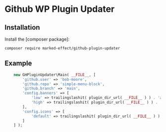 # Github WP Plugin Updater



## Installation

Install the [composer package]:

    composer require marked-effect/github-plugin-updater

## Example

```php
    new GHPluginUpdater\Main( __FILE__, [
        'github.user' => 'bob-moore',
        'github.repo' => 'simple-menu-block',
        'github.branch' => 'main',
        'config.banners' => [
            'low' => trailingslashit( plugin_dir_url( __FILE__ ) ) . 'assets/banner-772x250.jpg',
            'high' => trailingslashit( plugin_dir_url( __FILE__ ) ) . 'assets/banner-1544x500.jpg',
        ],
        'config.icons' => [
            'default' => trailingslashit( plugin_dir_url( __FILE__ ) ) . 'assets/icon.png',
        ]
    ] );
```